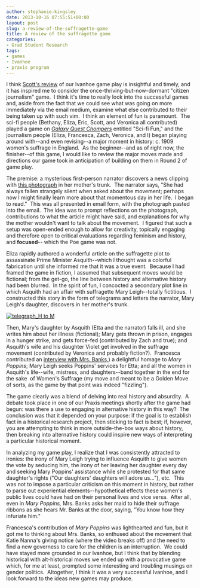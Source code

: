 ```yaml
---
author: stephanie-kingsley
date: 2013-10-16 07:55:51+00:00
layout: post
slug: a-review-of-the-suffragette-game
title: A review of the suffragette game
categories:
- Grad Student Research
tags:
- games
- Ivanhoe
- praxis program
---
```


I think [Scott's review](http://www.scholarslab.org/grad-student-research/on-games-that-just-fizzle-a-chronicle-and-reflection/) of our Ivanhoe game play is insightful and timely, and it has inspired me to consider the once-thriving-but-now-dormant "citizen journalism" game.  I think it's time to really look into the successful games and, aside from the fact that we could see what was going on more immediately via the email medium, examine what else contributed to their being taken up with such vim.  I think an element of fun is paramount.  The sci-fi people (Bethany, Eliza, Eric, Scott, and Veronica all contributed) played a game on _[Galaxy Quest Chompers](http://www.youtube.com/watch?v=gqRdT8m1Suo)_ entitled "Sci-fi Fun," and the journalism people (Eliza, Francesca, Zach, Veronica, and I) began playing around with--and even revising--a major moment in history: c. 1909 women's suffrage in England.  As the beginner--and as of right now, the finisher--of this game, I would like to review the major moves made and directions our game took in anticipation of building on them in Round 2 of game play.

The premise: a mysterious first-person narrator discovers a news clipping with [this photograph](http://www.xtimeline.com/__UserPic_Large/6851/ELT200805050915472469693.JPG) in her mother's trunk.  The narrator says, "She had always fallen strangely silent when asked about the movement; perhaps now I might finally learn more about that momentous day in her life.  I began to read."  This was all presented in email form, with the photograph pasted into the email.  The idea was to prompt reflections on the photograph, contributions to what the article might have said, and explanations for why the mother wouldn't want to talk about the movement.  I figured that such a setup was open-ended enough to allow for creativity, topically engaging and therefore open to critical evaluations regarding feminism and history, and **focused**-- which the Poe game was not.

Eliza rapidly authored a wonderful article on the suffragette plot to assassinate Prime Minister Asquith--which I thought was a colorful fabrication until she informed me that it was a true event.  Because I had framed the game in fiction, I assumed that subsequent moves would be fictional; from the get-go, the line between history and alternative history had been blurred.  In the spirit of fun, I concocted a secondary plot line in which Asquith had an affair with suffragette Mary Leigh--totally fictitious.  I constructed this story in the form of telegrams and letters the narrator, Mary Leigh's daughter, discovers in her mother's trunk.

[![telegraph_H to M](http://static.scholarslab.org/wp-content/uploads/2013/10/telegraph_H-to-M-300x175.jpg)](http://static.scholarslab.org/wp-content/uploads/2013/10/telegraph_H-to-M.jpg)

Then, Mary's daughter by Asquith (Etta and the narrator) falls ill, and she writes him about her illness (fictional); Mary gets thrown in prison, engages in a hunger strike, and gets force-fed (contributed by Zach and true); and Asquith's wife and his daughter Violet get involved in the suffrage movement (contributed by Veronica and probably fiction?).  Francesca contributed an [interview with Mrs. Banks,](http://www.youtube.com/watch?v=Kvk1NZDFvZU)) a delightful homage to _Mary Poppins_; Mary Leigh seeks Poppins' services for Etta; and all the women in Asquith's life--wife, mistress, and daughters--band together in the end for the sake  of Women's Suffrage (my move and meant to be a Golden Move of sorts, as the game by that point was indeed "fizzling").

The game clearly was a blend of delving into real history and absurdity.  A debate took place in one of our Praxis meetings shortly after the game had begun: was there a use to engaging in alternative history in this way?  The conclusion was that it depended on your purpose: if the goal is to establish fact in a historical research project, then sticking to fact is best; if, however, you are attempting to think in more outside-the-box ways about history, then breaking into alternative history could inspire new ways of interpreting a particular historical moment.

In analyzing my game play, I realize that I was consistently attracted to ironies: the irony of Mary Leigh trying to influence Asquith to give women the vote by seducing him, the irony of her leaving her daughter every day and seeking Mary Poppins' assistance while she protested for that same daughter's rights ("Our daughters' daughters will adore us..."), etc.  This was not to impose a particular criticism on this moment in history, but rather to parse out experiential elements--hypothetical effects these women's public lives could have had on their personal lives and vice versa.  After all, even in _Mary Poppins,_ Mrs. Banks asks her maid to hide their suffrage ribbons as she hears Mr. Banks at the door, saying, "You know how they infuriate him."

Francesca's contribution of _Mary Poppins_ was lighthearted and fun, but it got me to thinking about Mrs. Banks, so enthused about the movement that Katie Nanna's giving notice (where the video breaks off) and the need to find a new governess to care for the children is an interruption.  We could have stayed more grounded in our Ivanhoe, but I think that by blending historical with alt-historical moves we ended up with a provocative game which, for me at least, prompted some interesting and troubling musings on gender politics.  Altogether, I think it was a very successful Ivanhoe, and I look forward to the ideas new games may produce.

